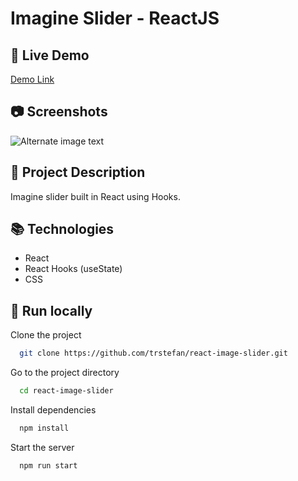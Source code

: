 # Imagine Slider - ReactJS

## 🔗 Live Demo
[Demo Link](https://trstefan.github.io/react-image-slider/)

## 📷 Screenshots

![Alternate image text](https://i.ibb.co/K09dL0J/silder.gif)

## 📝 Project Description

Imagine slider built in React using Hooks. 

## 📚 Technologies

  - React
  - React Hooks (useState) 
  - CSS

## :running: Run locally

Clone the project

```bash
  git clone https://github.com/trstefan/react-image-slider.git
```

Go to the project directory

```bash
  cd react-image-slider
```

Install dependencies

```bash
  npm install
```

Start the server

```bash
  npm run start
```
